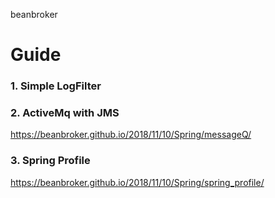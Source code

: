 beanbroker


# Guide

### 1. Simple LogFilter


### 2. ActiveMq with JMS
https://beanbroker.github.io/2018/11/10/Spring/messageQ/


### 3. Spring Profile
https://beanbroker.github.io/2018/11/10/Spring/spring_profile/
